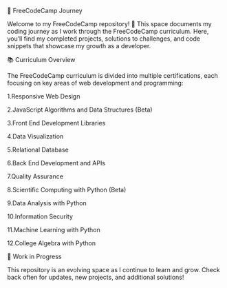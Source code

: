 🚀 FreeCodeCamp Journey

Welcome to my FreeCodeCamp repository! 🌟 This space documents my coding journey as I work through the FreeCodeCamp curriculum. Here, you’ll find my completed projects, solutions to challenges, and code snippets that showcase my growth as a developer.

📚 Curriculum Overview


The FreeCodeCamp curriculum is divided into multiple certifications, each focusing on key areas of web development and programming:

1.Responsive Web Design 


2.JavaScript Algorithms and Data Structures (Beta) 

3.Front End Development Libraries 

4.Data Visualization 

5.Relational Database 


6.Back End Development and APIs 


7.Quality Assurance 

8.Scientific Computing with Python (Beta) 

9.Data Analysis with Python 

10.Information Security 

11.Machine Learning with Python 

12.College Algebra with Python 


🚧 Work in Progress

This repository is an evolving space as I continue to learn and grow. Check back often for updates, new projects, and additional solutions!
